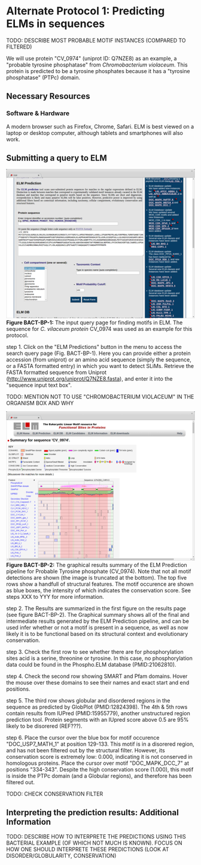 # Alternate Protocol 1: Predicting ELMs in sequences


TODO: DESCRIBE MOST PROBABLE MOTIF INSTANCES (COMPARED TO FILTERED)

We will use protein "CV_0974" (uniprot ID: Q7NZE8) as an example, a "probable
tyrosine phosphatase" from _Chromobacterium violaceum_. This protein is predicted
to be a tyrosine phosphates because it has a "tyrosine phosphatase" (PTPc) domain.

## Necessary Resources

### Software & Hardware

A modern browser such as Firefox, Chrome, Safari.
ELM is best viewed on a laptop or desktop computer, although tablets and
smartphones will also work.

## Submitting a query to ELM

![](Figures/BACT_1/elm_search.png)
**Figure BACT-BP-1:** The input query page for finding motifs in ELM. The
sequence for _C. vilaceum protein_ CV_0974 was used as an example for this
protocol.

step 1. Click on the "ELM Predictions" button in the menu to access the search query
   page (Fig. BACT-BP-1). Here you can provide either a protein accession (from
   uniprot) or an amino acid sequence (simply the
   sequence, or a FASTA formatted entry) in which you want to detect SLiMs.
   Retrieve the FASTA formatted sequence from Uniprot
   (http://www.uniprot.org/uniprot/Q7NZE8.fasta), and enter it into the "sequence
   input text box".

TODO: MENTION NOT TO USE "CHROMOBACTERIUM VIOLACEUM" IN THE ORGANISM BOX AND WHY

![](Figures/BACT_1/elm_results_summary.png)
**Figure BACT-BP-2:** The graphical results summary of the ELM Prediction pipeline
for Probable Tyrosine phosphate (CV_0974). Note that not all motif
detections are shown (the image is truncated at the bottom). The top five rows show a handfull of
structural features. The motif occurence are shown as blue boxes, the intensity of which
indicates the conservation score. See steps XXX to YYY for more information.

step 2. The Results are summarized in the first figure on the results page (see
   figure BACT-BP-2). The Graphical summary shows all of the final and
   intermediate results generated by the ELM Prediction pipeline, and can be
   used infer whether or not a motif is present in a sequence, as well as now
   likely it is to be functional based on its structural context and
   evolutionary conservation.

step 3. Check the first row to see whether there are for phosphorylation sites acid is a serine, threonine
   or tyrosine. In this case, no phosphorylation data could be found in the Phospho.ELM database (PMID:21062810).

step 4. Check the second row showing SMART and Pfam domains. Hover the mouse over these domains to
   see their names and exact start and end positions.

step 5.  The third row shows globular and disordered regions in the sequence as
    predicted by GlobPlot (PMID:12824398). The 4th & 5th
    rows contain results from IUPred (PMID:15955779), another unstructured region
    prediction tool. Protein segments with an IUpred score above 0.5 are 95% likely
    to be disorered (REF???).

step 6. Place the cursor over the blue box for motif occurence
   "DOC_USP7_MATH_1" at position 129-133. This motif is in a disorered region, and
   has not been filtered out by the structural filter. However, its
   conservation score is extremely low: 0.000, indicating it is not conserved
   in homologous proteins. Place the cursor over motif "DOC_MAPK_DCC_7" at
   positions "334-343". Despite the high conservation score (1.000), this motif
   is inside the PTPc domain (and a Globular regions), and therefore has been
   filtered out.

TODO: CHECK CONSERVATION FILTER

## Interpreting the prediction results: Additional Information

TODO: DESCRIBE HOW TO INTERPRETE THE PREDICTIONS USING THIS BACTERIAL EXAMPLE
(OF WHICH NOT MUCH IS KNOWN). FOCUS ON HOW ONE SHOULD INTERPRETE THESE
PREDICTIONS (LOOK AT DISORDER/GLOBULARITY, CONSERVATION)
